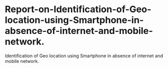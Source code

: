 # Report-on-Identification-of-Geo-location-using-Smartphone-in-absence-of-internet-and-mobile-network.
Identification of Geo location using Smartphone in absence of internet and mobile network.
